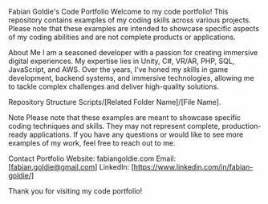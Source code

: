 Fabian Goldie's Code Portfolio
Welcome to my code portfolio! This repository contains examples of my coding skills across various projects. 
Please note that these examples are intended to showcase specific aspects of my coding abilities and are not complete products or applications.

About Me
I am a seasoned developer with a passion for creating immersive digital experiences. 
My expertise lies in Unity, C#, VR/AR, PHP, SQL, JavaScript, and AWS. Over the years, 
I've honed my skills in game development, backend systems, and immersive technologies, 
allowing me to tackle complex challenges and deliver high-quality solutions.

Repository Structure
Scripts/[Related Folder Name]/[File Name].

Note
Please note that these examples are meant to showcase specific coding techniques and skills. 
They may not represent complete, production-ready applications. 
If you have any questions or would like to see more examples of my work, feel free to reach out to me.

Contact
Portfolio Website: fabiangoldie.com
Email: [fabian.goldie@gmail.com]
LinkedIn: [https://www.linkedin.com/in/fabian-goldie/]

Thank you for visiting my code portfolio!

